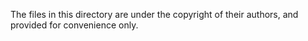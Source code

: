 The files in this directory are under the copyright of their authors, and provided for convenience only.